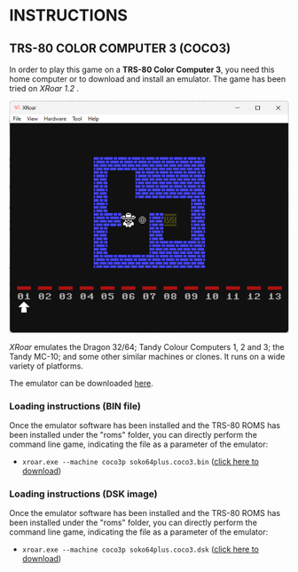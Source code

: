 # INSTRUCTIONS

## TRS-80 COLOR COMPUTER 3 (COCO3)

In order to play this game on a **TRS-80 Color Computer 3**, you need this home computer or to download and install an emulator. The game has been tried on *XRoar 1.2* .

![example of running](../pictures/coco3-game.png)

*XRoar* emulates the Dragon 32/64; Tandy Colour Computers 1, 2 and 3; the Tandy MC-10; and some other similar machines or clones. It runs on a wide variety of platforms.

The emulator can be downloaded [here](https://www.6809.org.uk/xroar/).

### Loading instructions (BIN file)

Once the emulator software has been installed and the TRS-80 ROMS has been installed under the "roms" folder, you can directly perform the command line game, indicating the file as a parameter of the emulator:
 - <code>xroar.exe --machine coco3p soko64plus.coco3.bin</code> ([click here to download](https://spotlessmind1975.itch.io/soko64plus))
 
### Loading instructions (DSK image)

Once the emulator software has been installed and the TRS-80 ROMS has been installed under the "roms" folder, you can directly perform the command line game, indicating the file as a parameter of the emulator:
 - <code>xroar.exe --machine coco3p soko64plus.coco3.dsk</code>  ([click here to download](https://spotlessmind1975.itch.io/soko64plus))
